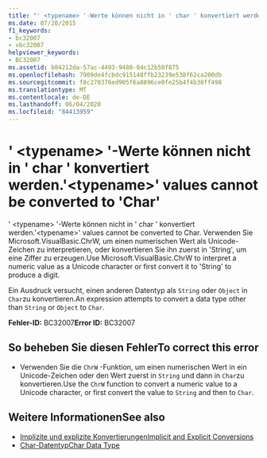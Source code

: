 ```yaml
---
title: "' <typename> '-Werte können nicht in ' char ' konvertiert werden."
ms.date: 07/20/2015
f1_keywords:
- bc32007
- vbc32007
helpviewer_keywords:
- BC32007
ms.assetid: b04212da-57ac-4493-9480-04c12b50f875
ms.openlocfilehash: 7909de4fcbdc915148ffb23239e538f62ca200db
ms.sourcegitcommit: f8c270376ed905f6a8896ce0fe25b4f4b38ff498
ms.translationtype: MT
ms.contentlocale: de-DE
ms.lasthandoff: 06/04/2020
ms.locfileid: "84413959"
---
```

# <a name="typename-values-cannot-be-converted-to-char"></a><span data-ttu-id="2e8b2-102">' \<typename> '-Werte können nicht in ' char ' konvertiert werden.</span><span class="sxs-lookup"><span data-stu-id="2e8b2-102">'\<typename>' values cannot be converted to 'Char'</span></span>
<span data-ttu-id="2e8b2-103">' \<typename> '-Werte können nicht in ' char ' konvertiert werden.</span><span class="sxs-lookup"><span data-stu-id="2e8b2-103">'\<typename>' values cannot be converted to Char.</span></span> <span data-ttu-id="2e8b2-104">Verwenden Sie Microsoft.VisualBasic.ChrW, um einen numerischen Wert als Unicode-Zeichen zu interpretieren, oder konvertieren Sie ihn zuerst in 'String', um eine Ziffer zu erzeugen.</span><span class="sxs-lookup"><span data-stu-id="2e8b2-104">Use Microsoft.VisualBasic.ChrW to interpret a numeric value as a Unicode character or first convert it to 'String' to produce a digit.</span></span>  
  
 <span data-ttu-id="2e8b2-105">Ein Ausdruck versucht, einen anderen Datentyp als `String` oder `Object` in `Char`zu konvertieren.</span><span class="sxs-lookup"><span data-stu-id="2e8b2-105">An expression attempts to convert a data type other than `String` or `Object` to `Char`.</span></span>  
  
 <span data-ttu-id="2e8b2-106">**Fehler-ID:** BC32007</span><span class="sxs-lookup"><span data-stu-id="2e8b2-106">**Error ID:** BC32007</span></span>  
  
## <a name="to-correct-this-error"></a><span data-ttu-id="2e8b2-107">So beheben Sie diesen Fehler</span><span class="sxs-lookup"><span data-stu-id="2e8b2-107">To correct this error</span></span>  
  
- <span data-ttu-id="2e8b2-108">Verwenden Sie die `ChrW` -Funktion, um einen numerischen Wert in ein Unicode-Zeichen oder den Wert zuerst in `String` und dann in `Char`zu konvertieren.</span><span class="sxs-lookup"><span data-stu-id="2e8b2-108">Use the `ChrW` function to convert a numeric value to a Unicode character, or first convert the value to `String` and then to `Char`.</span></span>  
  
## <a name="see-also"></a><span data-ttu-id="2e8b2-109">Weitere Informationen</span><span class="sxs-lookup"><span data-stu-id="2e8b2-109">See also</span></span>

- [<span data-ttu-id="2e8b2-110">Implizite und explizite Konvertierungen</span><span class="sxs-lookup"><span data-stu-id="2e8b2-110">Implicit and Explicit Conversions</span></span>](../programming-guide/language-features/data-types/implicit-and-explicit-conversions.md)
- [<span data-ttu-id="2e8b2-111">Char-Datentyp</span><span class="sxs-lookup"><span data-stu-id="2e8b2-111">Char Data Type</span></span>](../language-reference/data-types/char-data-type.md)
